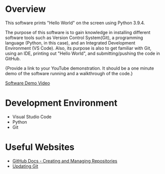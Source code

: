 # Overview

This software prints "Hello World" on the screen using Python 3.9.4.

The purpose of this software is to gain knowledge in installing different software tools such as Version Control System(Git), a programming language (Python, in this case), and an Integrated Development Environment (VS Code). Also, its purpose is also to get familiar with Git, using an IDE, printing out "Hello World", and submitting/pushing the code in GitHub.

{Provide a link to your YouTube demonstration.  It should be a one minute demo of the software running and a walkthrough of the code.}

[Software Demo Video](http://youtube.link.goes.here)

# Development Environment

- Visual Studio Code
- Python
- Git

# Useful Websites

* [GitHub Docs - Creating and Managing Repositories](https://docs.github.com/en/repositories/creating-and-managing-repositories)
* [Updating Git](https://phoenixnap.com/kb/how-to-update-git)